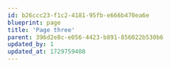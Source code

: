 ```yaml
---
id: b26ccc23-f1c2-4181-95fb-e666b470ea6e
blueprint: page
title: 'Page three'
parent: 396d2e8c-e056-4423-b891-856022b530b6
updated_by: 1
updated_at: 1729759408
---
```


